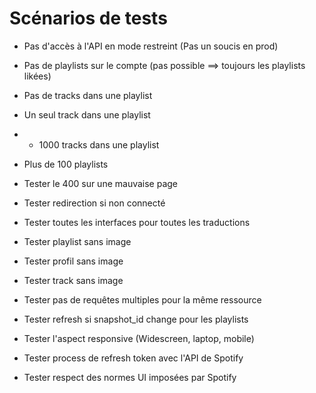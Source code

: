 # Scénarios de tests

* Pas d'accès à l'API en mode restreint (Pas un soucis en prod)

* Pas de playlists sur le compte (pas possible ==> toujours les playlists likées)

* Pas de tracks dans une playlist

* Un seul track dans une playlist

* + 1000 tracks dans une playlist

* Plus de 100 playlists

* Tester le 400 sur une mauvaise page

* Tester redirection si non connecté

* Tester toutes les interfaces pour toutes les traductions

* Tester playlist sans image

* Tester profil sans image

* Tester track sans image

* Tester pas de requêtes multiples pour la même ressource

* Tester refresh si snapshot_id change pour les playlists

* Tester l'aspect responsive (Widescreen, laptop, mobile)

* Tester process de refresh token avec l'API de Spotify

* Tester respect des normes UI imposées par Spotify